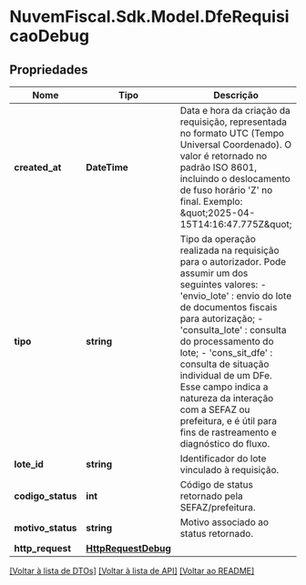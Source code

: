 # NuvemFiscal.Sdk.Model.DfeRequisicaoDebug

## Propriedades

Nome | Tipo | Descrição | Comentários
------------ | ------------- | ------------- | -------------
**created_at** | **DateTime** | Data e hora da criação da requisição, representada no formato UTC (Tempo Universal Coordenado).  O valor é retornado no padrão ISO 8601, incluindo o deslocamento de fuso horário &#39;Z&#39; no final.    Exemplo: \&quot;2025-04-15T14:16:47.775Z\&quot; | [optional] 
**tipo** | **string** | Tipo da operação realizada na requisição para o autorizador.  Pode assumir um dos seguintes valores:  - &#39;envio_lote&#39;      : envio do lote de documentos fiscais para autorização;  - &#39;consulta_lote&#39;   : consulta do processamento do lote;  - &#39;cons_sit_dfe&#39;    : consulta de situação individual de um DFe.    Esse campo indica a natureza da interação com a SEFAZ ou prefeitura,  e é útil para fins de rastreamento e diagnóstico do fluxo. | [optional] 
**lote_id** | **string** | Identificador do lote vinculado à requisição. | [optional] 
**codigo_status** | **int** | Código de status retornado pela SEFAZ/prefeitura. | [optional] 
**motivo_status** | **string** | Motivo associado ao status retornado. | [optional] 
**http_request** | [**HttpRequestDebug**](HttpRequestDebug.md) |  | [optional] 

[[Voltar à lista de DTOs]](../README.md#documentation-for-models) [[Voltar à lista de API]](../README.md#documentation-for-api-endpoints) [[Voltar ao README]](../README.md)

